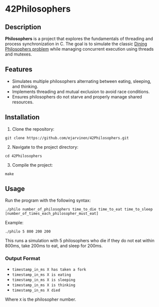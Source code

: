 # 42Philosophers
## Description
**Philosophers** is a project that explores the fundamentals of threading and process synchronization in C. The goal is to simulate the classic [Dining Philosophers problem](https://en.wikipedia.org/wiki/Dining_philosophers_problem) while managing concurrent execution using threads and mutexes.

## Features
- Simulates multiple philosophers alternating between eating, sleeping, and thinking.
- Implements threading and mutual exclusion to avoid race conditions.
- Ensures philosophers do not starve and properly manage shared resources.

## Installation
1. Clone the repository:
```
git clone https://github.com/ejarvinen/42Philosophers.git
```
2. Navigate to the project directory:
```
cd 42Philosophers
```
3. Compile the project:
```
make
```
## Usage
Run the program with the following syntax:
```
./philo number_of_philosophers time_to_die time_to_eat time_to_sleep [number_of_times_each_philosopher_must_eat]
```
Example:
```
./philo 5 800 200 200
```
This runs a simulation with 5 philosophers who die if they do not eat within 800ms, take 200ms to eat, and sleep for 200ms.

### Output Format
- `timestamp_in_ms X has taken a fork`
- `timestamp_in_ms X is eating`
- `timestamp_in_ms X is sleeping`
- `timestamp_in_ms X is thinking`
- `timestamp_in_ms X died`

Where `X` is the philosopher number.
